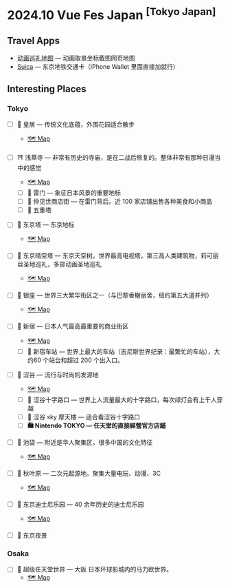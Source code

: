 # 2024.10 Vue Fes Japan <sup>[Tokyo Japan]</sup>

## Travel Apps

- [动画巡礼地图](https://anitabi.cn/map) — 动画取景坐标截图网页地图
- [Suica](https://www.jreast.co.jp/e/pass/suica.html) — 东京地铁交通卡（iPhone Wallet 里面直接加就行）

## Interesting Places

### Tokyo

- [ ] 🏯 皇居 — 传统文化底蕴，外围花园适合散步
    - [🗺️ Map](https://maps.app.goo.gl/vZaLJxvCpi1GsRPu7)

- [ ]  ⛩️ 浅草寺 — 非常有历史的寺庙，是在二战后修复的。整体非常有那种日漫当中的感觉
    - [🗺️ Map](https://maps.app.goo.gl/279puPWAkmrdFK6R7)

    - [ ]  🏮 雷门 — 象征日本风景的重要地标
    - [ ]  🏬 仲见世商店街 —  在雷门背后。近 100 家店铺出售各种美食和小商品
    - [ ]  🏯 五重塔
- [ ]  🗼 东京塔 — 东京地标
    - [🗺️ Map](https://maps.app.goo.gl/ZAbo9x1RVPHwJS5FA)

- [ ]  🌲 东京晴空塔 — 东京天空树，世界最高电视塔，第三高人类建筑物，莉可丽丝圣地巡礼，多部动画圣地巡礼
    - [🗺️ Map](https://maps.app.goo.gl/xK3KanWpQcVUHCwa6)

- [ ]  🏬 银座 — 世界三大繁华街区之一（与巴黎香榭丽舍，纽约第五大道并列）
    - [🗺️ Map](https://maps.app.goo.gl/zc8vXc6SGT7Yk1c67)

- [ ]  🏬 新宿 — 日本人气最高最重要的商业街区
    - [🗺️ Map](https://maps.app.goo.gl/ZZomKiQMjm2ipbSS7)

    - [ ]  🚉 新宿车站 — 世界上最大的车站（吉尼斯世界纪录：最繁忙的车站），大约60 个站台和超过 200 个出入口。
- [ ]  🏬 涩谷 — 流行与时尚的发源地
    - [🗺️ Map](https://maps.app.goo.gl/qYNo9v95D4SXy7c99)

    - [ ]  🚥 涩谷十字路口 — 世界上人流量最大的十字路口，每次绿灯会有上千人穿越
    - [ ]  🏢 涩谷 sky 摩天楼 — 适合看涩谷十字路口
    - [ ]  **🛍️ Nintendo TOKYO — 任天堂的直接經營官方店鋪**
- [ ]  🥡 池袋 — 附近是华人聚集区，很多中国的文化特征
    - [🗺️ Map](https://maps.app.goo.gl/ZisznePBvuR4em4P7)

- [ ]  👾 秋叶原 — 二次元起源地。聚集大量电玩、动漫、3C
    - [🗺️ Map](https://maps.app.goo.gl/R87HxnKMUpPghs2Z7)

- [ ]  🏰 东京迪士尼乐园 — 40 余年历史的迪士尼乐园
    - [🗺️ Map](https://maps.app.goo.gl/mF882VUVw7tedCFy8)

- [ ]  🌆 东京夜景

### Osaka

- [ ]  🏰 超级任天堂世界 — 大阪 日本环球影城内的马力欧世界。
    - [🗺️ Map](https://maps.app.goo.gl/VqqSLEsuwfq6nKsD6)

